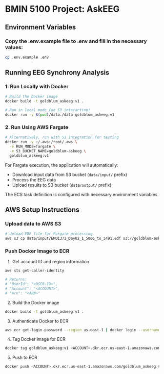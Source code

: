 # BMIN 5100 Project: AskEEG

## Environment Variables

### Copy the .env.example file to .env and fill in the necessary values:
```bash
cp .env.example .env
```

## Running EEG Synchrony Analysis

### 1. Run Locally with Docker
```bash
# Build the Docker image
docker build -t goldblum_askeeg:v1 .

# Run in local mode (no S3 interaction)
docker run -v $(pwd)/data:/data goldblum_askeeg:v1
```

### 2. Run Using AWS Fargate
```bash
# Alternatively, run with S3 integration for testing
docker run -v ~/.aws:/root/.aws \
  -e RUN_MODE=fargate \
  -e S3_BUCKET_NAME=goldblum-askeeg \
  goldblum_askeeg:v1
```

For Fargate execution, the application will automatically:
- Download input data from S3 bucket (`data/input/` prefix)
- Process the EEG data
- Upload results to S3 bucket (`data/output/` prefix)

The ECS task definition is configured with necessary environment variables.

## AWS Setup Instructions

### Upload data to AWS S3
```bash
# Upload EDF file for Fargate processing
aws s3 cp data/input/EMU1371_Day02_1_5006_to_5491.edf s3://goldblum-askeeg/data/input/EMU1371_Day02_1_5006_to_5491.edf
```

### Push Docker Image to ECR
1. Get account ID and region information
```bash
aws sts get-caller-identity

# Returns:
# "UserId": "<USER-ID>",
# "Account": "<ACCOUNT>",
# "Arn": "<ARN>"
```

2. Build the Docker image
```bash
docker build -t goldblum_askeeg:v1 .
```

3. Authenticate Docker to ECR
```bash
aws ecr get-login-password --region us-east-1 | docker login --username AWS --password-stdin <ACCOUNT>.dkr.ecr.us-east-1.amazonaws.com
```

4. Tag Docker image for ECR
```bash
docker tag goldblum_askeeg:v1 <ACCOUNT>.dkr.ecr.us-east-1.amazonaws.com/goldblum_askeeg:v1
```

5. Push to ECR
```bash
docker push <ACCOUNT>.dkr.ecr.us-east-1.amazonaws.com/goldblum_askeeg:v1
```